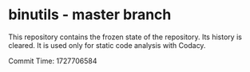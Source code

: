 # binutils - master branch

This repository contains the frozen state of the repository.
Its history is cleared. It is used only for static code
analysis with Codacy.

Commit Time: 1727706584